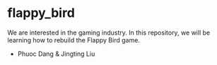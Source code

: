 # flappy_bird
We are interested in the gaming industry.
In this repository, we will be learning how to rebuild the Flappy Bird game.
- Phuoc Dang & Jingting Liu
